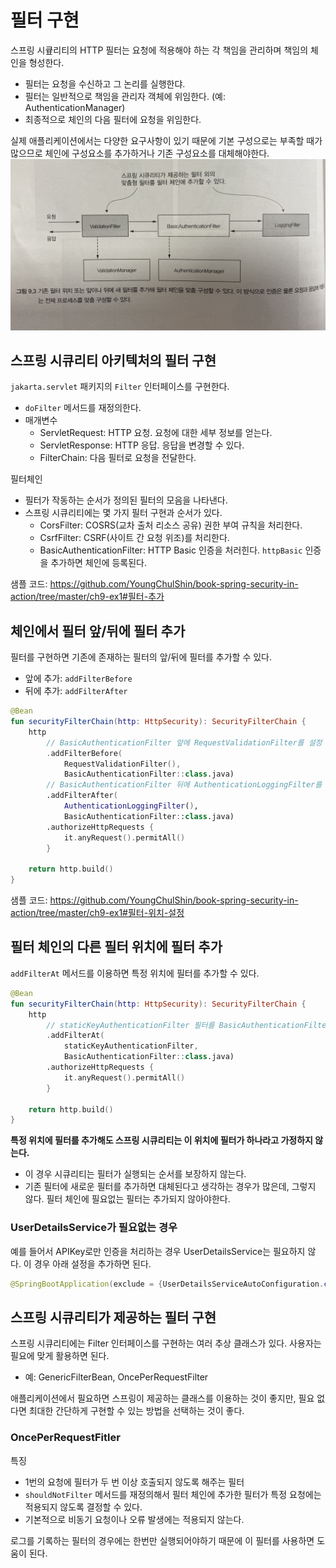 # 필터 구현
스프링 시큪리티의 HTTP 필터는 요청에 적용해야 하는 각 책임을 관리하며 책임의 체인을 형성한다. 
- 필터는 요청을 수신하고 그 논리를 실행한댜.
- 필터는 일반적으로 책임을 관리자 객체에 위임한다. (예: AuthenticationManager)
- 최종적으로 체인의 다음 필터에 요청을 위임한다.

실제 애플리케이션에서는 다양한 요구사항이 있기 때문에 기본 구성으로는 부족할 때가 많으므로 체인에 구성요소를 추가하거나 기존 구성요소를 대체해야한다. 
![9-3](/Images/스프링시큐티리인액션/9-3.jpg)

## 스프링 시큐리티 아키텍처의 필터 구현
`jakarta.servlet` 패키지의 `Filter` 인터페이스를 구현한다. 
- `doFilter` 메서드를 재정의한다. 
- 매개변수
   - ServletRequest: HTTP 요청. 요청에 대한 세부 정보를 얻는다. 
   - ServletResponse: HTTP 응답. 응답을 변경할 수 있다. 
   - FilterChain: 다음 필터로 요청을 전달한다. 

필터체인
- 필터가 작동하는 순서가 정의된 필터의 모음을 나타낸다. 
- 스프링 시큐리티에는 몇 가지 필터 구현과 순서가 있다. 
   - CorsFilter: COSRS(교차 출처 리소스 공유) 권한 부여 규칙을 처리한다. 
   - CsrfFilter: CSRF(사이트 간 요청 위조)를 처리한다. 
   - BasicAuthenticationFilter: HTTP Basic 인증을 처러힌다. `httpBasic` 인증을 추가하면 체인에 등록된다. 

샘플 코드: https://github.com/YoungChulShin/book-spring-security-in-action/tree/master/ch9-ex1#필터-추가

## 체인에서 필터 앞/뒤에 필터 추가
필터를 구현하면 기존에 존재하는 필터의 앞/뒤에 필터를 추가할 수 있다. 
- 앞에 추가: `addFilterBefore`
- 뒤에 추가: `addFilterAfter`
```kotlin
@Bean
fun securityFilterChain(http: HttpSecurity): SecurityFilterChain {
    http
        // BasicAuthenticationFilter 앞에 RequestValidationFilter를 설정
        .addFilterBefore(
            RequestValidationFilter(),
            BasicAuthenticationFilter::class.java)
        // BasicAuthenticationFilter 뒤에 AuthenticationLoggingFilter를 설정
        .addFilterAfter(
            AuthenticationLoggingFilter(),
            BasicAuthenticationFilter::class.java)
        .authorizeHttpRequests {
            it.anyRequest().permitAll()
        }

    return http.build()
}
```

샘플 코드: https://github.com/YoungChulShin/book-spring-security-in-action/tree/master/ch9-ex1#필터-위치-설정

## 필터 체인의 다른 필터 위치에 필터 추가
`addFilterAt` 메서드를 이용하면 특정 위치에 필터를 추가할 수 있다. 
```kotlin
@Bean
fun securityFilterChain(http: HttpSecurity): SecurityFilterChain {
    http
        // staticKeyAuthenticationFilter 필터를 BasicAuthenticationFilter 위치에 추가한다.
        .addFilterAt(
            staticKeyAuthenticationFilter,
            BasicAuthenticationFilter::class.java)
        .authorizeHttpRequests {
            it.anyRequest().permitAll()
        }

    return http.build()
}
```

__특정 위치에 필터를 추가해도 스프링 시큐리티는 이 위치에 필터가 하나라고 가정하지 않는다.__
- 이 경우 시큐리티는 필터가 실행되는 순서를 보장하지 않는다. 
- 기존 필터에 새로운 필터를 추가하면 대체된다고 생각하는 경우가 많은데, 그렇지 않다. 필터 체인에 필요없는 필터는 추가되지 않아야한다. 

### UserDetailsService가 필요없는 경우
예를 들어서 APIKey로만 인증을 처리하는 경우 UserDetailsService는 필요하지 않다. 이 경우 아래 설정을 추가하면 된다. 
```java
@SpringBootApplication(exclude = {UserDetailsServiceAutoConfiguration.class})
```

## 스프링 시큐리티가 제공하는 필터 구현
스프링 시큐리티에는 Filter 인터페이스를 구현하는 여러 추상 클래스가 있다. 사용자는 필요에 맞게 활용하면 된다. 
- 예: GenericFilterBean, OncePerRequestFilter

애플리케이션에서 필요하면 스프링이 제공하는 클래스를 이용하는 것이 좋지만, 필요 없다면 최대한 간단하게 구현할 수 있는 방법을 선택하는 것이 좋다. 

### OncePerRequestFitler
특징
- 1번의 요청에 필터가 두 번 이상 호출되지 않도록 해주는 필터
- `shouldNotFilter` 메서드를 재정의해서 필터 체인에 추가한 필터가 특정 요청에는 적용되지 않도록 결정할 수 있다. 
- 기본적으로 비동기 요청이나 오류 발생에는 적용되지 않는다. 

로그를 기록하는 필터의 경우에는 한번만 실행되어야하기 때문에 이 필터를 사용하면 도움이 된다. 

